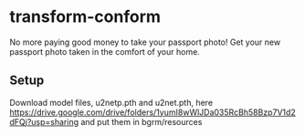# transform-conform

No more paying good money to take your passport photo! Get your new passport photo taken in the comfort of your home. 


## Setup
Download model files, u2netp.pth and u2net.pth, here https://drive.google.com/drive/folders/1yumI8wWlJDa035RcBh58Bzp7V1d2dFQj?usp=sharing and put them in bgrm/resources 
